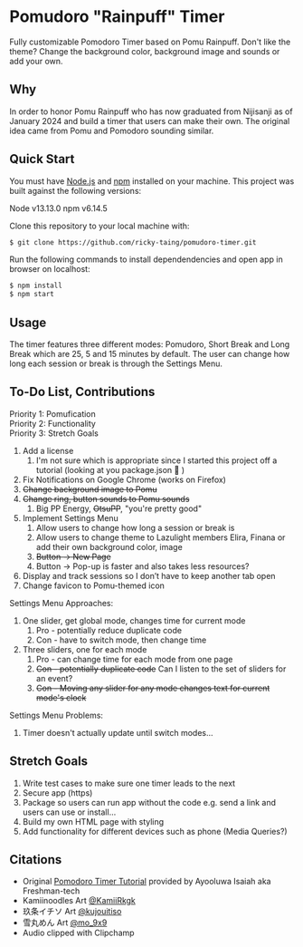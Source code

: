 # Pomudoro "Rainpuff" Timer

Fully customizable Pomodoro Timer based on Pomu Rainpuff. Don't like the theme? Change the background color, background image and sounds or add your own. 

## Why

In order to honor Pomu Rainpuff who has now graduated from Nijisanji as of January 2024 and build a timer that users can make their own. The original idea came from Pomu and Pomodoro sounding similar.

## Quick Start

You must have [Node.js](https://nodejs.org/en/download/) and
[npm](https://www.npmjs.com/get-npm) installed on your machine. This project was
built against the following versions:

Node v13.13.0
npm v6.14.5

Clone this repository to your local machine with:

```bash
$ git clone https://github.com/ricky-taing/pomudoro-timer.git
```
Run the following commands to install dependendencies and open app in browser on localhost:

```bash
$ npm install
$ npm start
```

## Usage

The timer features three different modes: Pomudoro, Short Break and Long Break which are 25, 5 and 15 minutes by default. The user can change how long each session or break is through the Settings Menu.

## To-Do List, Contributions

Priority 1: Pomufication  
Priority 2: Functionality  
Priority 3: Stretch Goals  

1. Add a license
    1. I'm not sure which is appropriate since I started this project off a tutorial (looking at you package.json 😬 )
2. Fix Notifications on Google Chrome (works on Firefox)
3. ~~Change background image to Pomu~~
4. ~~Change ring, button sounds to Pomu sounds~~
    1. Big PP Energy, ~~OtsuPP~~, "you're pretty good"
5. Implement Settings Menu
    1. Allow users to change how long a session or break is 
    2. Allow users to change theme to Lazulight members Elira, Finana or add their own background color, image 
    3. ~~Button -> New Page~~
    4. Button -> Pop-up is faster and also takes less resources?
6. Display and track sessions so I don’t have to keep another tab open
7. Change favicon to Pomu-themed icon

Settings Menu Approaches:
1. One slider, get global mode, changes time for current mode
   1. Pro - potentially reduce duplicate code
   2. Con - have to switch mode, then change time
2. Three sliders, one for each mode
   1. Pro - can change time for each mode from one page
   2. ~~Con - potentially duplicate code~~ Can I listen to the set of sliders for an event?
   3. ~~Con - Moving any slider for any mode changes text for current mode's clock~~

Settings Menu Problems:
1. Timer doesn't actually update until switch modes...

## Stretch Goals
1. Write test cases to make sure one timer leads to the next
2. Secure app (https)
3. Package so users can run app without the code e.g. send a link and users can use or install...
4. Build my own HTML page with styling
5. Add functionality for different devices such as phone (Media Queries?)

## Citations

- Original [Pomodoro Timer Tutorial](https://freshman.tech/pomodoro-timer/) provided by Ayooluwa Isaiah aka Freshman-tech
- Kamiinoodles Art [@KamiiRkgk](https://twitter.com/KamiiRkgk/status/1744357376105308575/photo/1)
- 玖条イチソ Art [@kujouitiso](https://twitter.com/kujouitiso/status/1748553496004321470)
- 雪丸めん Art [@mo_9x9](https://twitter.com/mo_9x9/status/1499690249387388928/photo/1)
- Audio clipped with Clipchamp